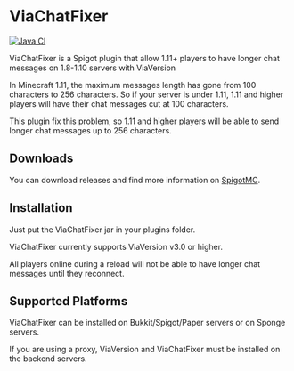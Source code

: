 # ViaChatFixer

[![Java CI](https://github.com/MrMicky-FR/ViaChatFixer/actions/workflows/build.yml/badge.svg)](https://github.com/MrMicky-FR/ViaChatFixer/actions/workflows/build.yml)

ViaChatFixer is a Spigot plugin that allow 1.11+ players to have longer chat messages on 1.8-1.10 servers with ViaVersion

In Minecraft 1.11, the maximum messages length has gone from 100 characters to 256 characters. So if your server is under 1.11, 1.11 and higher
players will have their chat messages cut at 100 characters.

This plugin fix this problem, so 1.11 and higher players will be able to send longer chat messages up to 256 characters.

## Downloads

You can download releases and find more information on [SpigotMC](https://www.spigotmc.org/resources/viachatfixer.61955/).

## Installation

Just put the ViaChatFixer jar in your plugins folder.

ViaChatFixer currently supports ViaVersion v3.0 or higher.

All players online during a reload will not be able to have longer chat messages until they reconnect.

## Supported Platforms

ViaChatFixer can be installed on Bukkit/Spigot/Paper servers or on Sponge servers.

If you are using a proxy, ViaVersion and ViaChatFixer must be installed on the backend servers.
